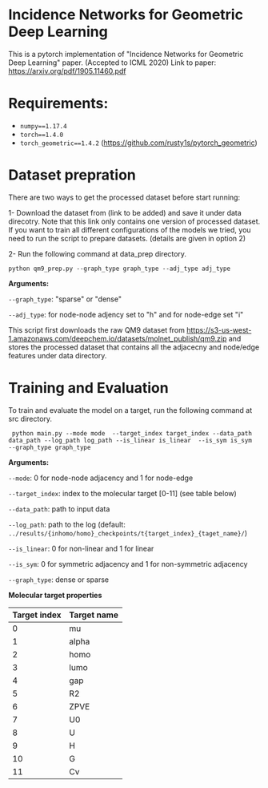 # Incidence Networks for Geometric Deep Learning
This is a pytorch implementation of "Incidence Networks for Geometric Deep Learning" paper. (Accepted to ICML 2020) 
Link to paper: https://arxiv.org/pdf/1905.11460.pdf

# Requirements:
 - `numpy==1.17.4`
 - `torch==1.4.0`
 - `torch_geometric==1.4.2` (https://github.com/rusty1s/pytorch_geometric)

# Dataset prepration

There are two ways to get the processed dataset before start running:

1- Download the dataset from (link to be added) and save it under data direcotry. Note that this link only contains one version of processed dataset. If you want to train all different configurations of the models we tried, you need to run the script to prepare datasets. (details are given in option 2)

2- Run the following command at data_prep directory.

```python qm9_prep.py --graph_type graph_type --adj_type adj_type```

**Arguments:**

```--graph_type```: "sparse" or "dense"

```--adj_type```: for node-node adjency set to "h" and for node-edge set "i"

This script first downloads the raw QM9 dataset from https://s3-us-west-1.amazonaws.com/deepchem.io/datasets/molnet_publish/qm9.zip and stores the processed dataset that contains all the adjacecny and node/edge features under data directory.

# Training and Evaluation

 To train and evaluate the model on a target, run the following command at src directory.
 
 ``` python main.py --mode mode  --target_index target_index --data_path data_path --log_path log_path --is_linear is_linear  --is_sym is_sym  --graph_type graph_type```
 
 **Arguments:**
 
 ```--mode```: 0 for node-node adjacency and 1 for node-edge
 
 ```--target_index```: index to the molecular target [0-11] (see table below)
 
 ```--data_path```: path to input data
 
 ```--log_path```: path to the log (default: `../results/{inhomo/homo}_checkpoints/t{target_index}_{taget_name}/`)
 
 ```--is_linear```: 0 for non-linear and 1 for linear
 
 ```--is_sym```: 0 for symmetric adjacency and 1 for non-symmetric adjacency
 
 ```--graph_type```: dense or sparse


**Molecular target properties** 

Target index | Target name
------------ | -------------
0 | mu
1 | alpha
2 | homo
3 | lumo
4 | gap
5 | R2
6 | ZPVE
7 | U0
8 | U
9 | H
10 | G
11 | Cv
